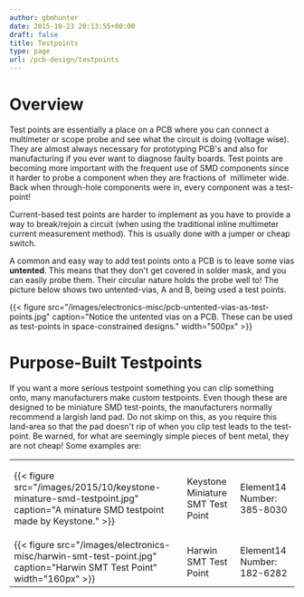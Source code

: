 ```yaml
---
author: gbmhunter
date: 2015-10-23 20:13:55+00:00
draft: false
title: Testpoints
type: page
url: /pcb-design/testpoints
---
```


# Overview

Test points are essentially a place on a PCB where you can connect a multimeter or scope probe and see what the circuit is doing (voltage wise). They are almost always necessary for prototyping PCB's and also for manufacturing if you ever want to diagnose faulty boards. Test points are becoming more important with the frequent use of SMD components since it harder to probe a component when they are fractions of  millimeter wide. Back when through-hole components were in, every component was a test-point!

Current-based test points are harder to implement as you have to provide a way to break/rejoin a circuit (when using the traditional inline multimeter current measurement method). This is usually done with a jumper or cheap switch.

A common and easy way to add test points onto a PCB is to leave some vias **untented**. This means that they don't get covered in solder mask, and you can easily probe them. Their circular nature holds the probe well to! The picture below shows two untented-vias, A and B, being used a test points.

{{< figure src="/images/electronics-misc/pcb-untented-vias-as-test-points.jpg" caption="Notice the untented vias on a PCB. These can be used as test-points in space-constrained designs."  width="500px" >}}

# Purpose-Built Testpoints

If you want a more serious testpoint something you can clip something onto, many manufacturers make custom testpoints. Even though these are designed to be miniature SMD test-points, the manufacturers normally recommend a largish land pad. Do not skimp on this, as you require this land-area so that the pad doesn't rip of when you clip test leads to the test-point. Be warned, for what are seemingly simple pieces of bent metal, they are not cheap! Some examples are:

<table class="aligncenter" ><tbody ><tr >
<td >

{{< figure src="/images/2015/10/keystone-minature-smd-testpoint.jpg" caption="A minature SMD testpoint made by Keystone."  >}}

</td>
<td >Keystone Miniature SMT Test Point
</td>
<td >Element14 Number: 385-8030
</td></tr><tr >
<td >{{< figure src="/images/electronics-misc/harwin-smt-test-point.jpg" caption="Harwin SMT Test Point"  width="160px" >}}
</td>
<td >Harwin SMT Test Point
</td>
<td >Element14 Number: 182-6282
</td></tr></tbody></table>

#  
